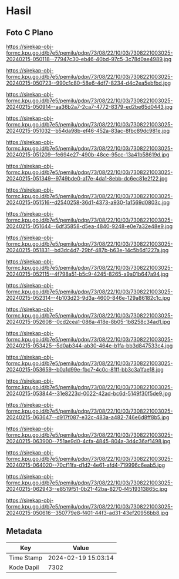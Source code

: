 # Hasil

## Foto C Plano

https://sirekap-obj-formc.kpu.go.id/b7e5/pemilu/pdpr/73/08/22/10/03/7308221003025-20240215-050118--77947c30-eb46-40bd-97c5-3c78d0ae4989.jpg

https://sirekap-obj-formc.kpu.go.id/b7e5/pemilu/pdpr/73/08/22/10/03/7308221003025-20240215-050723--990c1c80-58e6-4df7-8234-d4c2ea5ebfbd.jpg

https://sirekap-obj-formc.kpu.go.id/b7e5/pemilu/pdpr/73/08/22/10/03/7308221003025-20240215-050914--aa36b2a7-2ca7-4772-8379-ed2be65d0443.jpg

https://sirekap-obj-formc.kpu.go.id/b7e5/pemilu/pdpr/73/08/22/10/03/7308221003025-20240215-051032--b54da98b-ef46-452a-83ac-8fbc89dc981e.jpg

https://sirekap-obj-formc.kpu.go.id/b7e5/pemilu/pdpr/73/08/22/10/03/7308221003025-20240215-051209--fe694e27-490b-48ce-95cc-13a41b58619d.jpg

https://sirekap-obj-formc.kpu.go.id/b7e5/pemilu/pdpr/73/08/22/10/03/7308221003025-20240215-051349--9749bde0-a17e-4da1-8ebb-dc6ec81e2f22.jpg

https://sirekap-obj-formc.kpu.go.id/b7e5/pemilu/pdpr/73/08/22/10/03/7308221003025-20240215-051516--d2540258-36d1-4373-a930-1a1569d0803c.jpg

https://sirekap-obj-formc.kpu.go.id/b7e5/pemilu/pdpr/73/08/22/10/03/7308221003025-20240215-051644--6df35858-d5ea-4840-9248-e0e7a32e48e9.jpg

https://sirekap-obj-formc.kpu.go.id/b7e5/pemilu/pdpr/73/08/22/10/03/7308221003025-20240215-051831--bd3dc4d7-29bf-487b-b63e-14c5b6d1227a.jpg

https://sirekap-obj-formc.kpu.go.id/b7e5/pemilu/pdpr/73/08/22/10/03/7308221003025-20240215-052115--4f798a51-b5c9-4245-8265-a9a01b647a94.jpg

https://sirekap-obj-formc.kpu.go.id/b7e5/pemilu/pdpr/73/08/22/10/03/7308221003025-20240215-052314--4b103d23-9d3a-4600-846e-129a86182c1c.jpg

https://sirekap-obj-formc.kpu.go.id/b7e5/pemilu/pdpr/73/08/22/10/03/7308221003025-20240215-052608--0cd2cea1-086a-418e-8b05-1b8258c34ad1.jpg

https://sirekap-obj-formc.kpu.go.id/b7e5/pemilu/pdpr/73/08/22/10/03/7308221003025-20240215-053425--5d0ab344-ab30-464e-b1fa-bb3d847533c4.jpg

https://sirekap-obj-formc.kpu.go.id/b7e5/pemilu/pdpr/73/08/22/10/03/7308221003025-20240215-053659--b0a1d99e-fbc7-4c0c-81ff-bb3c3a1fae18.jpg

https://sirekap-obj-formc.kpu.go.id/b7e5/pemilu/pdpr/73/08/22/10/03/7308221003025-20240215-053844--31e8223d-0022-42ad-bc6d-5149f30f5de9.jpg

https://sirekap-obj-formc.kpu.go.id/b7e5/pemilu/pdpr/73/08/22/10/03/7308221003025-20240215-063647--d917f087-e32c-483a-a482-746e6d8ff8b5.jpg

https://sirekap-obj-formc.kpu.go.id/b7e5/pemilu/pdpr/73/08/22/10/03/7308221003025-20240215-063900--751ae9d0-4cfa-4845-804a-3d4c36af1498.jpg

https://sirekap-obj-formc.kpu.go.id/b7e5/pemilu/pdpr/73/08/22/10/03/7308221003025-20240215-064020--70cf11fa-d1d2-4e61-afd4-719996c6eab5.jpg

https://sirekap-obj-formc.kpu.go.id/b7e5/pemilu/pdpr/73/08/22/10/03/7308221003025-20240215-062943--e8519f51-0b21-42ba-8270-f4519313865c.jpg

https://sirekap-obj-formc.kpu.go.id/b7e5/pemilu/pdpr/73/08/22/10/03/7308221003025-20240215-050616--350779e8-f401-44f3-ad31-43ef20956bb8.jpg


## Metadata

| Key        | Value               |
| ---------- | ------------------- |
| Time Stamp | 2024-02-19 15:03:14 |
| Kode Dapil | 7302                |



